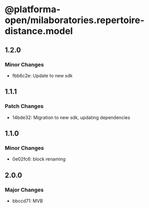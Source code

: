 # @platforma-open/milaboratories.repertoire-distance.model

## 1.2.0

### Minor Changes

- fbb6c2e: Update to new sdk

## 1.1.1

### Patch Changes

- 14bde32: Migration to new sdk, updating dependencies

## 1.1.0

### Minor Changes

- 0e02fc6: block renaming

## 2.0.0

### Major Changes

- bbccd71: MVB
